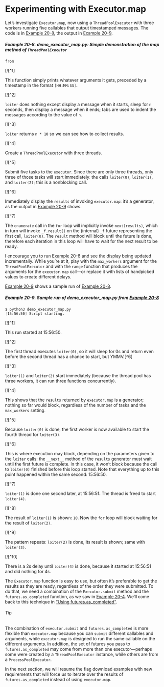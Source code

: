 # Experimenting with Executor.map

Let’s investigate `Executor.map`, now using a `ThreadPoolExecutor` with three workers running five callables that output timestamped messages. The code is in [Example 20-8](#demo_executor_map_ex), the output in [Example 20-9](#demo_executor_map_run).

##### Example 20-8. demo_executor_map.py: Simple demonstration of the map method of `ThreadPoolExecutor`

```
from
```

[![^1]

This function simply prints whatever arguments it gets, preceded by a timestamp in the format `[HH:MM:SS]`.

[![^2]

`loiter` does nothing except display a message when it starts, sleep for `n` seconds, then display a message when it ends; tabs are used to indent the messages according to the value of `n`.

[![^3]

`loiter` returns `n * 10` so we can see how to collect results.

[![^4]

Create a `ThreadPoolExecutor` with three threads.

[![^5]

Submit five tasks to the `executor`. Since there are only three threads, only three of those tasks will start immediately: the calls `loiter(0)`, `loiter(1)`, and `loiter(2)`; this is a nonblocking call.

[![^6]

Immediately display the `results` of invoking `executor.map`: it’s a generator, as the output in [Example 20-9](#demo_executor_map_run) shows.

[![^7]

The `enumerate` call in the `for` loop will implicitly invoke `next(results)`, which in turn will invoke `_f.result()` on the (internal) `_f` future representing the first call, `loiter(0)`. The `result` method will block until the future is done, therefore each iteration in this loop will have to wait for the next result to be ready.

I encourage you to run [Example 20-8](#demo_executor_map_ex) and see the display being updated incrementally. While you’re at it, play with the `max_workers` argument for the `ThreadPool​Executor` and with the `range` function that produces the arguments for the `executor.map` call—or replace it with lists of handpicked values to create different delays.

[Example 20-9](#demo_executor_map_run) shows a sample run of [Example 20-8](#demo_executor_map_ex).

##### Example 20-9. Sample run of demo_executor_map.py from [Example 20-8](#demo_executor_map_ex)

```
$ python3 demo_executor_map.py
[15:56:50] Script starting.  
```

[![^1]

This run started at 15:56:50.

[![^2]

The first thread executes `loiter(0)`, so it will sleep for 0s and return even before the second thread has a chance to start, but YMMV.[^6]

[![^3]

`loiter(1)` and `loiter(2)` start immediately (because the thread pool has three workers, it can run three functions concurrently).

[![^4]

This shows that the `results` returned by `executor.map` is a generator; nothing so far would block, regardless of the number of tasks and the `max_workers` setting.

[![^5]

Because `loiter(0)` is done, the first worker is now available to start the fourth thread for `loiter(3)`.

[![^6]

This is where execution may block, depending on the parameters given to the `loiter` calls: the `__next__` method of the `results` generator must wait until the first future is complete. In this case, it won’t block because the call to `loiter(0)` finished before this loop started. Note that everything up to this point happened within the same second: 15:56:50.

[![^7]

`loiter(1)` is done one second later, at 15:56:51. The thread is freed to start `loiter(4)`.

[![^8]

The result of `loiter(1)` is shown: `10`. Now the `for` loop will block waiting for the result of `loiter(2)`.

[![^9]

The pattern repeats: `loiter(2)` is done, its result is shown; same with `loiter(3)`.

[![^10]

There is a 2s delay until `loiter(4)` is done, because it started at 15:56:51 and did nothing for 4s.

The `Executor.map` function is easy to use, but often it’s preferable to get the results as they are ready, regardless of the order they were submitted. To do that, we need a combination of the `Executor.submit` method and the `futures.as_completed` function, as we saw in [Example 20-4](#flags_threadpool_futures_ex). We’ll come back to this technique in [“Using futures.as_completed”](#using_futures_as_completed_sec).

###### Tip

The combination of `executor.submit` and `futures.as_completed` is more flexible than `executor.map` because you can `submit` different callables and arguments, while `executor.map` is designed to run the same callable on the different arguments. In addition, the set of futures you pass to `futures.as_completed` may come from more than one executor—perhaps some were created by a `ThreadPoolExecutor` instance, while others are from a `ProcessPoolExecutor`.

In the next section, we will resume the flag download examples with new requirements that will force us to iterate over the results of `futures.as_completed` instead of using `executor.map`.